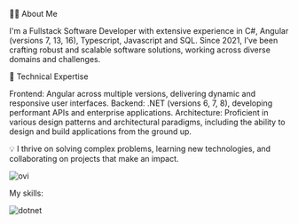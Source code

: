 👨‍💻 About Me

I'm a Fullstack Software Developer with extensive experience in C#, Angular (versions 7, 13, 16), Typescript, Javascript and SQL. Since 2021, I’ve been crafting robust and scalable software solutions, working across diverse domains and challenges.

🌟 Technical Expertise

  Frontend: Angular across multiple versions, delivering dynamic and responsive user interfaces.
  Backend: .NET (versions 6, 7, 8), developing performant APIs and enterprise applications.
  Architecture: Proficient in various design patterns and architectural paradigms, including the ability to design and build applications from the ground up.
  
💡 I thrive on solving complex problems, learning new technologies, and collaborating on projects that make an impact.


<img src="https://github-readme-stats.vercel.app/api/top-langs?username=im-nameless&show_icons=true&locale=en&layout=compact&theme=chartreuse-dark" alt="ovi" />

My skills:

![dotnet](https://img.shields.io/badge/.Net-3d1d6b?style=for-the-badge&logo=dotnet&logoColor=white)

<!--
**im-nameless/im-nameless** is a ✨ _special_ ✨ repository because its `README.md` (this file) appears on your GitHub profile.

Here are some ideas to get you started:

- 🔭 I’m currently working on ...
- 🌱 I’m currently learning ...
- 👯 I’m looking to collaborate on ...
- 🤔 I’m looking for help with ...
- 💬 Ask me about ...
- 📫 How to reach me: ...
- 😄 Pronouns: ...
- ⚡ Fun fact: ...
-->
